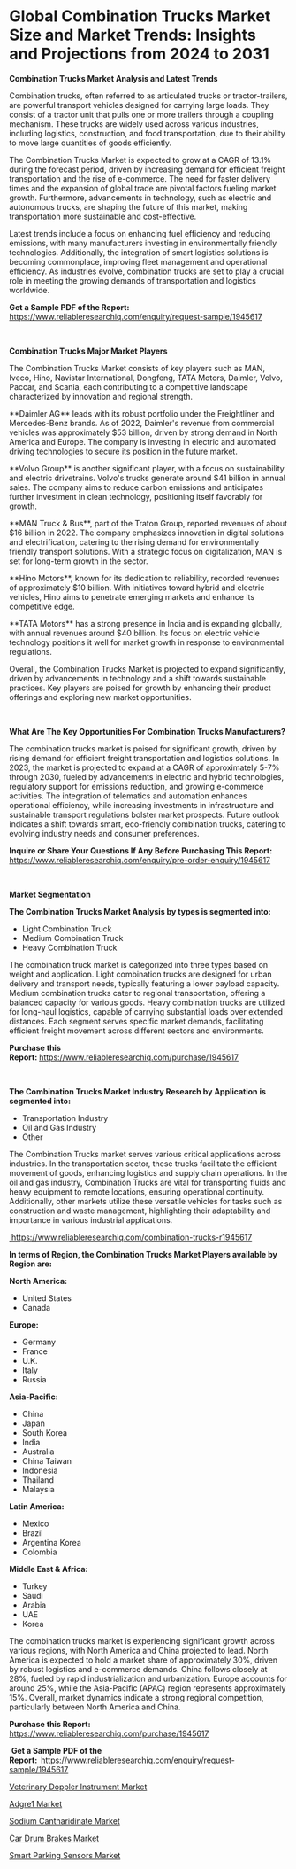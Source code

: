 <p><h1>Global Combination Trucks Market Size and Market Trends: Insights and Projections from 2024 to 2031</h1></p><p><strong>Combination Trucks Market Analysis and Latest Trends</strong></p>
<p><p>Combination trucks, often referred to as articulated trucks or tractor-trailers, are powerful transport vehicles designed for carrying large loads. They consist of a tractor unit that pulls one or more trailers through a coupling mechanism. These trucks are widely used across various industries, including logistics, construction, and food transportation, due to their ability to move large quantities of goods efficiently.</p><p>The Combination Trucks Market is expected to grow at a CAGR of 13.1% during the forecast period, driven by increasing demand for efficient freight transportation and the rise of e-commerce. The need for faster delivery times and the expansion of global trade are pivotal factors fueling market growth. Furthermore, advancements in technology, such as electric and autonomous trucks, are shaping the future of this market, making transportation more sustainable and cost-effective.</p><p>Latest trends include a focus on enhancing fuel efficiency and reducing emissions, with many manufacturers investing in environmentally friendly technologies. Additionally, the integration of smart logistics solutions is becoming commonplace, improving fleet management and operational efficiency. As industries evolve, combination trucks are set to play a crucial role in meeting the growing demands of transportation and logistics worldwide.</p></p>
<p><strong>Get a Sample PDF of the Report:&nbsp;</strong> <a href="https://www.reliableresearchiq.com/enquiry/request-sample/1945617?utm_campaign=1123&utm_medium=2&utm_source=Github&utm_content=ia&utm_term=02112024&utm_id=combination-trucks">https://www.reliableresearchiq.com/enquiry/request-sample/1945617</a></p>
<p>&nbsp;</p>
<p><strong>Combination Trucks Major Market Players</strong></p>
<p><p>The Combination Trucks Market consists of key players such as MAN, Iveco, Hino, Navistar International, Dongfeng, TATA Motors, Daimler, Volvo, Paccar, and Scania, each contributing to a competitive landscape characterized by innovation and regional strength.</p><p>**Daimler AG** leads with its robust portfolio under the Freightliner and Mercedes-Benz brands. As of 2022, Daimler's revenue from commercial vehicles was approximately $53 billion, driven by strong demand in North America and Europe. The company is investing in electric and automated driving technologies to secure its position in the future market.</p><p>**Volvo Group** is another significant player, with a focus on sustainability and electric drivetrains. Volvo's trucks generate around $41 billion in annual sales. The company aims to reduce carbon emissions and anticipates further investment in clean technology, positioning itself favorably for growth.</p><p>**MAN Truck & Bus**, part of the Traton Group, reported revenues of about $16 billion in 2022. The company emphasizes innovation in digital solutions and electrification, catering to the rising demand for environmentally friendly transport solutions. With a strategic focus on digitalization, MAN is set for long-term growth in the sector.</p><p>**Hino Motors**, known for its dedication to reliability, recorded revenues of approximately $10 billion. With initiatives toward hybrid and electric vehicles, Hino aims to penetrate emerging markets and enhance its competitive edge.</p><p>**TATA Motors** has a strong presence in India and is expanding globally, with annual revenues around $40 billion. Its focus on electric vehicle technology positions it well for market growth in response to environmental regulations.</p><p>Overall, the Combination Trucks Market is projected to expand significantly, driven by advancements in technology and a shift towards sustainable practices. Key players are poised for growth by enhancing their product offerings and exploring new market opportunities.</p></p>
<p>&nbsp;</p>
<p><strong>What Are The Key Opportunities For Combination Trucks Manufacturers?</strong></p>
<p><p>The combination trucks market is poised for significant growth, driven by rising demand for efficient freight transportation and logistics solutions. In 2023, the market is projected to expand at a CAGR of approximately 5-7% through 2030, fueled by advancements in electric and hybrid technologies, regulatory support for emissions reduction, and growing e-commerce activities. The integration of telematics and automation enhances operational efficiency, while increasing investments in infrastructure and sustainable transport regulations bolster market prospects. Future outlook indicates a shift towards smart, eco-friendly combination trucks, catering to evolving industry needs and consumer preferences.</p></p>
<p><strong>Inquire or Share Your Questions If Any Before Purchasing This Report:</strong> <a href="https://www.reliableresearchiq.com/enquiry/pre-order-enquiry/1945617?utm_campaign=1123&utm_medium=2&utm_source=Github&utm_content=ia&utm_term=02112024&utm_id=combination-trucks">https://www.reliableresearchiq.com/enquiry/pre-order-enquiry/1945617</a></p>
<p>&nbsp;</p>
<p><strong>Market Segmentation</strong></p>
<p><strong>The Combination Trucks Market Analysis by types is segmented into:</strong></p>
<p><ul><li>Light Combination Truck</li><li>Medium Combination Truck</li><li>Heavy Combination Truck</li></ul></p>
<p><p>The combination truck market is categorized into three types based on weight and application. Light combination trucks are designed for urban delivery and transport needs, typically featuring a lower payload capacity. Medium combination trucks cater to regional transportation, offering a balanced capacity for various goods. Heavy combination trucks are utilized for long-haul logistics, capable of carrying substantial loads over extended distances. Each segment serves specific market demands, facilitating efficient freight movement across different sectors and environments.</p></p>
<p><strong>Purchase this Report:&nbsp;</strong><a href="https://www.reliableresearchiq.com/purchase/1945617?utm_campaign=1123&utm_medium=2&utm_source=Github&utm_content=ia&utm_term=02112024&utm_id=combination-trucks">https://www.reliableresearchiq.com/purchase/1945617</a></p>
<p>&nbsp;</p>
<p><strong>The Combination Trucks Market Industry Research by Application is segmented into:</strong></p>
<p><ul><li>Transportation Industry</li><li>Oil and Gas Industry</li><li>Other</li></ul></p>
<p><p>The Combination Trucks market serves various critical applications across industries. In the transportation sector, these trucks facilitate the efficient movement of goods, enhancing logistics and supply chain operations. In the oil and gas industry, Combination Trucks are vital for transporting fluids and heavy equipment to remote locations, ensuring operational continuity. Additionally, other markets utilize these versatile vehicles for tasks such as construction and waste management, highlighting their adaptability and importance in various industrial applications.</p></p>
<p><a href="https://www.reliableresearchiq.com/combination-trucks-r1945617?utm_campaign=1123&utm_medium=2&utm_source=Github&utm_content=ia&utm_term=02112024&utm_id=combination-trucks">&nbsp;https://www.reliableresearchiq.com/combination-trucks-r1945617</a></p>
<p><strong>In terms of Region, the Combination Trucks Market Players available by Region are:</strong></p>
<p>
    <p> <strong> North America: </strong>
        <ul>
            <li>United States</li>
            <li>Canada</li>
        </ul>
        </p> 
    <p> <strong> Europe: </strong>
        <ul>
            <li>Germany</li>
            <li>France</li>
            <li>U.K.</li>
            <li>Italy</li>
            <li>Russia</li>
        </ul>
        </p> 
    <p> <strong> Asia-Pacific: </strong>
        <ul>
            <li>China</li>
            <li>Japan</li>
            <li>South Korea</li>
            <li>India</li>
            <li>Australia</li>
            <li>China Taiwan</li>
            <li>Indonesia</li>
            <li>Thailand</li>
            <li>Malaysia</li>
        </ul>
        </p> 
    <p> <strong> Latin America: </strong>
        <ul>
            <li>Mexico</li>
            <li>Brazil</li>
            <li>Argentina Korea</li>
            <li>Colombia</li>
        </ul>
        </p> 
    <p> <strong> Middle East & Africa: </strong>
        <ul>
            <li>Turkey</li>
            <li>Saudi</li>
            <li>Arabia</li>
            <li>UAE</li>
            <li>Korea</li>
        </ul>
    </p>
    </p>
<p><p>The combination trucks market is experiencing significant growth across various regions, with North America and China projected to lead. North America is expected to hold a market share of approximately 30%, driven by robust logistics and e-commerce demands. China follows closely at 28%, fueled by rapid industrialization and urbanization. Europe accounts for around 25%, while the Asia-Pacific (APAC) region represents approximately 15%. Overall, market dynamics indicate a strong regional competition, particularly between North America and China.</p></p>
<p><strong>Purchase this Report: </strong><a href="https://www.reliableresearchiq.com/purchase/1945617?utm_campaign=1123&utm_medium=2&utm_source=Github&utm_content=ia&utm_term=02112024&utm_id=combination-trucks">https://www.reliableresearchiq.com/purchase/1945617</a></p>
<p>&nbsp;<strong>Get a Sample PDF of the Report:&nbsp;&nbsp;</strong><a href="https://www.reliableresearchiq.com/enquiry/request-sample/1945617?utm_campaign=1123&utm_medium=2&utm_source=Github&utm_content=ia&utm_term=02112024&utm_id=combination-trucks">https://www.reliableresearchiq.com/enquiry/request-sample/1945617</a></p>
<p><strong></strong></p>
<p><p><a href="https://www.linkedin.com/pulse/market-forecasting-change-global-veterinary-doppler-instrument-jtcie?utm_campaign=1123&utm_medium=2&utm_source=Github&utm_content=ia&utm_term=02112024&utm_id=combination-trucks">Veterinary Doppler Instrument Market</a></p><p><a href="https://issuu.com/reportprime-2/docs/adgre1-market-size-2030.pptx_4ea200ad053a25?utm_campaign=1123&utm_medium=2&utm_source=Github&utm_content=ia&utm_term=02112024&utm_id=combination-trucks">Adgre1 Market</a></p><p><a href="https://www.linkedin.com/pulse/unlocking-growth-potential-strategic-analysis-sodium-cantharidinate-uhnre?utm_campaign=1123&utm_medium=2&utm_source=Github&utm_content=ia&utm_term=02112024&utm_id=combination-trucks">Sodium Cantharidinate Market</a></p><p><a href="https://github.com/eleanore16mal/Market-Research-Report-List-1/blob/main/car-drum-brakes-market.md?utm_campaign=1123&utm_medium=2&utm_source=Github&utm_content=ia&utm_term=02112024&utm_id=combination-trucks">Car Drum Brakes Market</a></p><p><a href="https://github.com/brittroma9i/Market-Research-Report-List-1/blob/main/smart-parking-sensors-market.md?utm_campaign=1123&utm_medium=2&utm_source=Github&utm_content=ia&utm_term=02112024&utm_id=combination-trucks">Smart Parking Sensors Market</a></p></p>